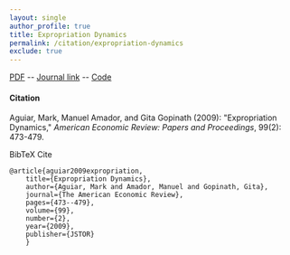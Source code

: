 ```yaml
---
layout: single 
author_profile: true 
title: Expropriation Dynamics 
permalink: /citation/expropriation-dynamics
exclude: true
---
```


[PDF](https://markaguiar.github.io/files/exp_dynamics_published.pdf) -- [Journal link](https://www.aeaweb.org/articles?id=10.1257/aer.99.2.473) -- [Code](https://github.com/manuelamador/Expropriation_AER_P-P_2009)
#### Citation

Aguiar, Mark, Manuel Amador, and Gita Gopinath (2009): "Expropriation Dynamics," *American Economic Review: Papers and Proceedings*, 99(2): 473-479.

BibTeX Cite

	@article{aguiar2009expropriation,
		title={Expropriation Dynamics},
		author={Aguiar, Mark and Amador, Manuel and Gopinath, Gita},
		journal={The American Economic Review},
		pages={473--479},
		volume={99},
		number={2},
		year={2009},
		publisher={JSTOR}
		}